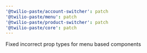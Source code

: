 ```yaml
---
'@twilio-paste/account-switcher': patch
'@twilio-paste/menu': patch
'@twilio-paste/product-switcher': patch
'@twilio-paste/core': patch
---
```


Fixed incorrect prop types for menu based components
